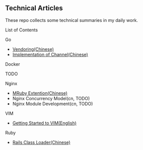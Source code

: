 Technical Articles
------------------

These repo collects some technical summaries in my daily work.


List of Contents

Go
* [Vendoring(Chinese)](go/vendoring-cn.md)
* [Implementation of Channel(Chinese)](go/go-channel-implementation-cn.md)

Docker

TODO

Nginx
* [MRuby Extention(Chinese)](nginx/nginx-mruby-cn.md)
* Nginx Concurrency Model(cn, TODO)
* Nginx Module Development(cn, TODO)

VIM
* [Getting Started to VIM(English)](vim/vim-startup-en.md)

Ruby
* [Rails Class Loader(Chinese)](https://github.com/yangyuqian/ruby-articles/blob/master/RAILS-CLASS-LOADER.md)
